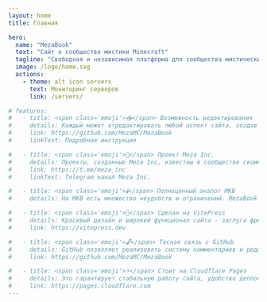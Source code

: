 ```yaml
---
layout: home
title: Главная

hero:
  name: "MezaBook"
  text: "Сайт о сообществе мистики Minecraft"
  tagline: "Свободная и независимая платформа для сообщества мистических серверов с безграничным потенциалом."
  image: /logo/home.svg
  actions:
    - theme: alt icon servers
      text: Мониторинг серверов
      link: /servers/

# features:
#   - title: <span class='emoji'>📥</span> Возможность редактирования
#     details: Каждый может отредактировать любой аспект сайта, создав Pull Request.
#     link: https://github.com/MezaMC/MezaBook
#     linkText: Подробная инструкция

#   - title: <span class='emoji'>🧪</span> Проект Meza Inc.
#     details: Проекты, созданные Meza Inc, известны в сообществе своим высоким качеством.
#     link: https://t.me/meza_inc
#     linkText: Telegram канал Meza Inc.

#   - title: <span class='emoji'>🕯️</span> Полноценный аналог МКВ
#     details: На МКВ есть множество неудобств и ограничений. MezaBook создан для расширения возможностей сообщества.

#   - title: <span class='emoji'>📄</span> Сделан на VitePress
#     details: Красивый дизайн и широкий функционал сайта - заслуга фреймворка VitePress.
#     link: https://vitepress.dev

#   - title: <span class='emoji'>🔓</span> Тесная связь с GitHub
#     details: GitHub позволяет реализовать систему комментариев и редактирования статей.
#     link: https://github.com/MezaMC/MezaBook

#   - title: <span class='emoji'>⚡</span> Стоит на Cloudflare Pages
#     details: Это гарантирует стабильную работу сайта, удобство деплоя и защиту от DDoS атак.
#     link: https://pages.cloudflare.com
---
```


<script setup>
    import HomeContent from "../.vitepress/theme/components/HomePage/HomeContent.vue";
</script>

<HomeContent />